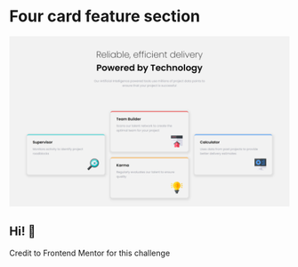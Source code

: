 # Four card feature section

![Design preview for the Four card feature section coding challenge](images/desktop%20design.png)

## Hi! 👋

Credit to Frontend Mentor for this challenge


